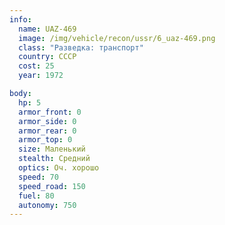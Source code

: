 ```yaml
---
info:
  name: UAZ-469
  image: /img/vehicle/recon/ussr/6_uaz-469.png
  class: "Разведка: транспорт"
  country: СССР
  cost: 25
  year: 1972

body:
  hp: 5
  armor_front: 0
  armor_side: 0
  armor_rear: 0
  armor_top: 0
  size: Маленький
  stealth: Средний
  optics: Оч. хорошо
  speed: 70
  speed_road: 150
  fuel: 80
  autonomy: 750
---
```

